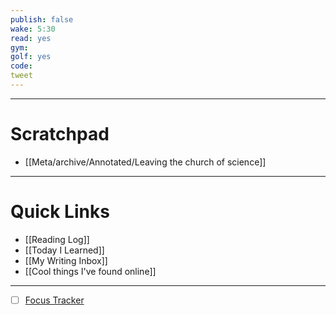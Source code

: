 ```yaml
---
publish: false
wake: 5:30
read: yes
gym:
golf: yes
code:
tweet
---
```

***
# Scratchpad
- [[Meta/archive/Annotated/Leaving the church of science]]



---
# Quick Links
- [[Reading Log]]
- [[Today I Learned]]
- [[My Writing Inbox]]
- [[Cool things I've found online]]

***
- [ ] [Focus Tracker](https://docs.google.com/spreadsheets/d/18ZL9CSRxE2z7pTKcaPGe3749GMO9Ov2UjVsRMQqShBk/edit#gid=696776801)